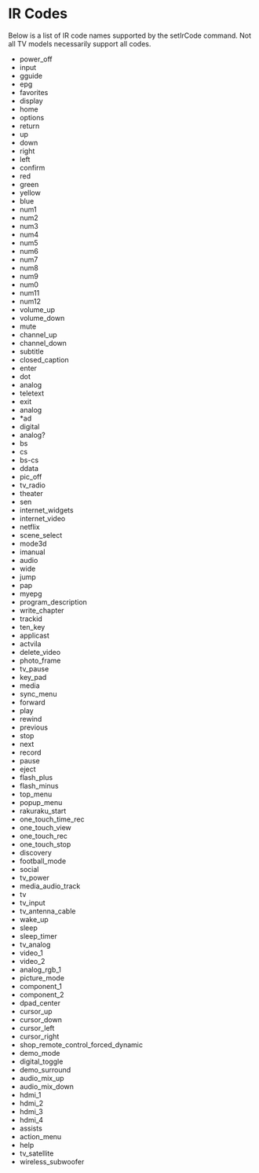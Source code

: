# IR Codes

Below is a list of IR code names supported by the setIrCode command.  Not all TV models necessarily support all codes.

 * power_off
 * input
 * gguide
 * epg
 * favorites
 * display
 * home
 * options
 * return
 * up
 * down
 * right
 * left
 * confirm
 * red
 * green
 * yellow
 * blue
 * num1
 * num2
 * num3
 * num4
 * num5
 * num6
 * num7
 * num8
 * num9
 * num0
 * num11
 * num12
 * volume_up
 * volume_down
 * mute
 * channel_up
 * channel_down
 * subtitle
 * closed_caption
 * enter
 * dot
 * analog
 * teletext
 * exit
 * analog
 * *ad
 * digital
 * analog?
 * bs
 * cs
 * bs-cs
 * ddata
 * pic_off
 * tv_radio
 * theater
 * sen
 * internet_widgets
 * internet_video
 * netflix
 * scene_select
 * mode3d
 * imanual
 * audio
 * wide
 * jump
 * pap
 * myepg
 * program_description
 * write_chapter
 * trackid
 * ten_key
 * applicast
 * actvila
 * delete_video
 * photo_frame
 * tv_pause
 * key_pad
 * media
 * sync_menu
 * forward
 * play
 * rewind
 * previous
 * stop
 * next
 * record
 * pause
 * eject
 * flash_plus
 * flash_minus
 * top_menu
 * popup_menu
 * rakuraku_start
 * one_touch_time_rec
 * one_touch_view
 * one_touch_rec
 * one_touch_stop
 * discovery
 * football_mode
 * social
 * tv_power
 * media_audio_track
 * tv
 * tv_input
 * tv_antenna_cable
 * wake_up
 * sleep
 * sleep_timer
 * tv_analog
 * video_1
 * video_2
 * analog_rgb_1
 * picture_mode
 * component_1
 * component_2
 * dpad_center
 * cursor_up
 * cursor_down
 * cursor_left
 * cursor_right
 * shop_remote_control_forced_dynamic
 * demo_mode
 * digital_toggle
 * demo_surround
 * audio_mix_up
 * audio_mix_down
 * hdmi_1
 * hdmi_2
 * hdmi_3
 * hdmi_4
 * assists
 * action_menu
 * help
 * tv_satellite
 * wireless_subwoofer

